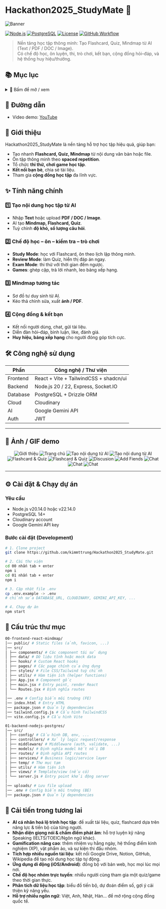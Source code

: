 # Hackathon2025_StudyMate 🧠

![Banner](https://capsule-render.vercel.app/api?type=waving&color=0:4facfe,100:00f2fe&height=220&section=header&text=Hackathon2025_StudyMate&fontSize=50&fontAlign=50&fontAlignY=40&desc=AI%20Mindmap%20%7C%20Quiz%20%7C%20Flashcard&descAlign=50&descAlignY=70)
<!-- ![Banner](./00-fontend-react_mindmap/public/images/banner.png) -->


[![Node.js](https://img.shields.io/badge/Node.js-20.x-green)](https://nodejs.org/)
[![PostgreSQL](https://img.shields.io/badge/PostgreSQL-14-blue)](https://www.postgresql.org/)
[![License](https://img.shields.io/badge/license-MIT-blue)](LICENSE)
[![GitHub Workflow](https://img.shields.io/github/actions/workflow/status/<your-username>/Hackathon2025_StudyMate/nodejs.yml)](https://github.com/<your-username>/Hackathon2025_StudyMate/actions)

> Nền tảng học tập thông minh: Tạo Flashcard, Quiz, Mindmap từ AI (Text / PDF / DOC / Image).  
> Có chế độ học, ôn luyện, thi, trò chơi, kết bạn, cộng đồng hỏi–đáp, và hệ thống huy hiệu/thưởng.



## 📚 Mục lục

<details>
<summary>📖 Bấm để mở / xem</summary>

-  [🔗 Đường dẫn](#links-vi)
- [🚀 Giới thiệu](#overview)
- [✨ Tính năng chính](#features)
- [🛠 Công nghệ sử dụng](#tech)
- [📸 Ảnh / GIF demo](#demo)
- [⚙️ Cài đặt & Chạy dự án](#install)
- [📂 Cấu trúc thư mục](#structure)
-   [🚀 Cải tiến trong tương lai](#future-vi)

</details>

## 🔗 Đường dẫn <a id="links-vi"></a>

-   Video demo: [YouTube](https://www.youtube.com/watch?v=oxVCXuJaLV4&t=4s)

## 🚀 Giới thiệu <a id="overview"></a>

Hackathon2025_StudyMate là nền tảng hỗ trợ học tập hiệu quả, giúp bạn:

- Tạo nhanh **Flashcard, Quiz, Mindmap** từ nội dung văn bản hoặc file.  
- Ôn tập thông minh theo **spaced repetition**.  
- Tổ chức **thi thử, chơi game học tập**.  
- **Kết nối bạn bè**, chia sẻ tài liệu.  
- Tham gia **cộng đồng học tập** đa lĩnh vực.

## ✨ Tính năng chính <a id="features"></a>
### 1️⃣ Tạo nội dung học tập từ AI

- Nhập **Text** hoặc upload **PDF / DOC / Image**.  
- AI tạo **Mindmap, Flashcard, Quiz**.  
- Tuỳ chỉnh **độ khó, số lượng câu hỏi**.

### 2️⃣ Chế độ học – ôn – kiểm tra – trò chơi

- **Study Mode**: học với Flashcard, ôn theo lịch lặp thông minh.  
- **Review Mode**: làm Quiz, hiển thị đáp án ngay.  
- **Exam Mode**: thi thử với thời gian đếm ngược.  
- **Games**: ghép cặp, trả lời nhanh, leo bảng xếp hạng.

### 3️⃣ Mindmap tương tác

- Sơ đồ tư duy sinh từ AI.  
- Kéo thả chỉnh sửa, xuất **ảnh / PDF**.

### 4️⃣ Cộng đồng & kết bạn

- Kết nối người dùng, chat, gửi tài liệu.  
- Diễn đàn hỏi–đáp, bình luận, like, đánh giá.  
- **Huy hiệu, bảng xếp hạng** cho người đóng góp tích cực.

</details>

## 🛠 Công nghệ sử dụng <a id="tech"></a>

| Phần     | Công nghệ / Thư viện                   |
| -------- | -------------------------------------- |
| Frontend | React + Vite + TailwindCSS + shadcn/ui |
| Backend  | Node.js 20 / 22, Express, Socket.IO    |
| Database | PostgreSQL + Drizzle ORM               |
| Cloud    | Cloudinary                             |
| AI       | Google Gemini API                      |
| Auth     | JWT                                    |

---

## 📸 Ảnh / GIF demo <a id="demo"></a>

<div align="center">

![Giới thiệu](./00-fontend-react_mindmap/public/images/HomePage.png)
![Trang chủ](./00-fontend-react_mindmap/public/images/Dashboard.png)
![Tạo nội dung từ AI](./00-fontend-react_mindmap/public/images/Flashcard.png)
![Tạo nội dung từ AI](./00-fontend-react_mindmap/public/images/CreateWithAI.png)
![Flashcard & Quiz](./00-fontend-react_mindmap/public/images/FlashcardQuiz.png)
![Flashcard & Quiz](./00-fontend-react_mindmap/public/images/Dícussion.png)
![Discusion](./00-fontend-react_mindmap/public/images/FlashcardQuiz.png)
![Add Fiends](./00-fontend-react_mindmap//public/images/AddFriend.png)
![Chat](./00-fontend-react_mindmap//public/images/Chat.png)
![Chat](./00-fontend-react_mindmap//public/images/Leaderboard.png)
![Chat](./00-fontend-react_mindmap//public/images/Setting.png)

</div>

---

## ⚙️ Cài đặt & Chạy dự án <a id="install"></a>

### Yêu cầu

- Node.js v20.14.0 hoặc v22.14.0  
- PostgreSQL 14+  
- Cloudinary account  
- Google Gemini API key  

### Bước cài đặt (Development)

```bash
# 1. Clone project
git clone https://github.com/kimmttrung/Hackathon2025_StudyMate.git

# 2. Cài thư viện
cd 00 nhấn tab + enter
npm i
cd 01 nhấn tab + enter
npm i

# 3. Cập nhật file .env
cp .env.example -> .env
# chỉnh sửa DATABASE_URL, CLOUDINARY, GEMINI_API_KEY, ...

# 4. Chạy dự án
npm start

```


## 📂 Cấu trúc thư mục <a id="structure"></a>
```bash
00-frontend-react-mindmap/
│── public/ # Static files (ảnh, favicon, ...)
│── src/
│ ├── components/ # Các component tái sử dụng
│ ├── data/ # Dữ liệu tĩnh hoặc mock data
│ ├── hooks/ # Custom React hooks
│ ├── pages/ # Các page chính của ứng dụng
│ ├── styles/ # File CSS/Tailwind tuỳ chỉnh
│ ├── utils/ # Hàm tiện ích (helper functions)
│ ├── App.jsx # Component gốc
│ ├── main.jsx # Entry point, render React
│ └── Routes.jsx # Định nghĩa routes
│
│── .env # Config biến môi trường (FE)
│── index.html # Entry HTML
│── package.json # Quản lý dependencies
│── tailwind.config.js # Cấu hình TailwindCSS
│── vite.config.js # Cấu hình Vite

01-backend-nodejs-postgres/
│── src/
│ ├── config/ # Cấu hình DB, env, ...
│ ├── controllers/ # Xử lý logic request/response
│ ├── middleware/ # Middleware (auth, validate, ...)
│ ├── models/ # Định nghĩa model kết nối DB
│ ├── routes/ # Định nghĩa API routes
│ ├── services/ # Business logic/service layer
│ ├── temp/ # Thư mục tạm
│ ├── utils/ # Hàm tiện ích
│ ├── views/ # Template/view (nếu có)
│ └── server.js # Entry point khởi động server
│
│── uploads/ # Lưu file upload
│── .env # Config biến môi trường (BE)
│── package.json # Quản lý dependencies
```

## 🚀 Cải tiến trong tương lai <a id="future-vi"></a>
- **AI cá nhân hoá lộ trình học tập**: đề xuất tài liệu, quiz, flashcard dựa trên năng lực & tiến bộ của từng người.  
- **Nhận diện giọng nói & chấm điểm phát âm**: hỗ trợ luyện kỹ năng Speaking (IELTS/TOEIC/Ngôn ngữ khác).  
- **Gamification nâng cao**: thêm nhiệm vụ hằng ngày, hệ thống điểm kinh nghiệm (XP), vật phẩm ảo, và sự kiện thi đấu nhóm.  
- **Tích hợp nhiều nguồn tài liệu**: kết nối Google Drive, Notion, GitHub, Wikipedia để tạo nội dung học tập tự động.  
- **Ứng dụng di động (iOS/Android)**: đồng bộ với bản web, học mọi lúc mọi nơi.  
- **Chế độ học nhóm trực tuyến**: nhiều người cùng tham gia một quiz/game theo thời gian thực.  
- **Phân tích dữ liệu học tập**: biểu đồ tiến bộ, dự đoán điểm số, gợi ý cải thiện kỹ năng yếu.  
- **Hỗ trợ nhiều ngôn ngữ**: Việt, Anh, Nhật, Hàn... để mở rộng cộng đồng quốc tế.  